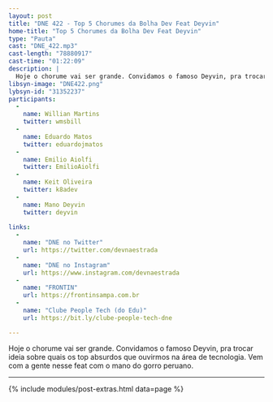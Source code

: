 ```yaml
---
layout: post
title: "DNE 422 - Top 5 Chorumes da Bolha Dev Feat Deyvin"
home-title: "Top 5 Chorumes da Bolha Dev Feat Deyvin"
type: "Pauta"
cast: "DNE_422.mp3"
cast-length: "78880917"
cast-time: "01:22:09"
description: |
  Hoje o chorume vai ser grande. Convidamos o famoso Deyvin, pra trocar ideia sobre quais os top absurdos que ouvirmos na área de tecnologia. Vem com a gente nesse feat com o mano do gorro peruano.
libsyn-image: "DNE422.png"
lybsyn-id: "31352237"
participants:
  -
    name: Willian Martins
    twitter: wmsbill
  -
    name: Eduardo Matos
    twitter: eduardojmatos
  -
    name: Emilio Aiolfi
    twitter: EmilioAiolfi
  -
    name: Keit Oliveira
    twitter: k8adev
  -
    name: Mano Deyvin
    twitter: deyvin
    
links:
  -
    name: "DNE no Twitter"
    url: https://twitter.com/devnaestrada
  -
    name: "DNE no Instagram"
    url: https://www.instagram.com/devnaestrada
  -
    name: "FRONTIN"
    url: https://frontinsampa.com.br
  -
    name: "Clube People Tech (do Edu)"
    url: https://bit.ly/clube-people-tech-dne

---
```


Hoje o chorume vai ser grande. Convidamos o famoso Deyvin, pra trocar ideia sobre quais os top absurdos que ouvirmos na área de tecnologia. Vem com a gente nesse feat com o mano do gorro peruano.

---

{% include modules/post-extras.html data=page %}
